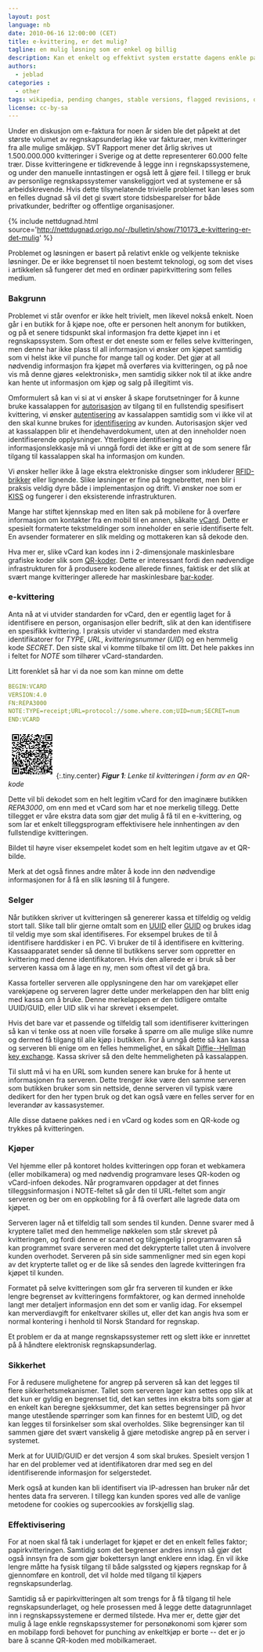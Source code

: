 ```yaml
---
layout: post
language: nb
date: 2010-06-16 12:00:00 (CET)
title: e-kvittering, er det mulig?
tagline: en mulig løsning som er enkel og billig
description: Kan et enkelt og effektivt system erstatte dagens enkle papirkvitteringer for levering av digitale bilag?
authors:
  - jeblad
categories :
  - other
tags: wikipedia, pending changes, stable versions, flagged revisions, quality, patrolling, reviewer
license: cc-by-sa
---
```


Under en diskusjon om e-faktura for noen år siden ble det påpekt at det største volumet av regnskapsunderlag ikke var fakturaer, men kvitteringer fra alle mulige småkjøp. SVT Rapport mener det årlig skrives ut 1.500.000.000 kvitteringer i Sverige og at dette representerer 60.000 felte trær. Disse kvitteringene er tidkrevende å legge inn i regnskapssystemene, og under den manuelle inntastingen er også lett å gjøre feil. I tillegg er bruk av personlige regnskapssystemer vanskeliggjort ved at systemene er så arbeidskrevende. Hvis dette tilsynelatende trivielle problemet kan løses som en felles dugnad så vil det gi svært store tidsbesparelser for både privatkunder, bedrifter og offentlige organisasjoner.

<!--more-->

{% include nettdugnad.html source='http://nettdugnad.origo.no/-/bulletin/show/710173_e-kvittering-er-det-mulig' %}

Problemet og løsningen er basert på relativt enkle og velkjente tekniske løsninger. De er ikke begrenset til noen bestemt teknologi, og som det vises i artikkelen så fungerer det med en ordinær papirkvittering som felles medium.

### Bakgrunn

Problemet vi står ovenfor er ikke helt trivielt, men likevel nokså enkelt. Noen går i en butikk for å kjøpe noe, ofte er personen helt anonym for butikken, og på et senere tidspunkt skal informasjon fra dette kjøpet inn i et regnskapssystem. Som oftest er det eneste som er felles selve kvitteringen, men denne har ikke plass til all informasjon vi ønsker om kjøpet samtidig som vi helst ikke vil punche for mange tall og koder. Det gjør at all nødvendig informasjon fra kjøpet må overføres via kvitteringen, og på noe vis må denne gjøres «elektronisk», men samtidig sikker nok til at ikke andre kan hente ut informasjon om kjøp og salg på illegitimt vis.

Omformulert så kan vi si at vi ønsker å skape forutsetninger for å kunne bruke kassalappen for [autorisasjon](http://en.wikipedia.org/wiki/Authorization) av tilgang til en fullstendig spesifisert kvittering, vi ønsker [autentisering](http://en.wikipedia.org/wiki/Authentication) av kassalappen samtidig som vi ikke vil at den skal kunne brukes for [identifisering](http://en.wikipedia.org/wiki/Identification_%28information%29) av kunden. Autorisasjon skjer ved at kassalappen blir et ihendehaverdokument, uten at den inneholder noen identifiserende opplysninger. Ytterligere identifisering og informasjonslekkasje må vi unngå fordi det ikke er gitt at de som senere får tilgang til kassalappen skal ha informasjon om kunden.

Vi ønsker heller ikke å lage ekstra elektroniske dingser som inkluderer [RFID-brikker](http://en.wikipedia.org/wiki/Radio-frequency_identification) eller lignende. Slike løsninger er fine på tegnebrettet, men blir i praksis veldig dyre både i implementasjon og drift. Vi ønsker noe som er [KISS](http://en.wikipedia.org/wiki/KISS_principle) og fungerer i den eksisterende infrastrukturen.

Mange har stiftet kjennskap med en liten sak på mobilene for å overføre informasjon om kontakter fra en mobil til en annen, såkalte [vCard](http://en.wikipedia.org/wiki/VCard). Dette er spesielt formaterte tekstmeldinger som inneholder en serie identifiserte felt. En avsender formaterer en slik melding og mottakeren kan så dekode den.

Hva mer er, slike vCard kan kodes inn i 2-dimensjonale maskinlesbare grafiske koder slik som [QR-koder](http://en.wikipedia.org/wiki/QR_code). Dette er interessant fordi den nødvendige infrastrukturen for å produsere kodene allerede finnes, faktisk er det slik at svært mange kvitteringer allerede har maskinlesbare [bar-koder](http://en.wikipedia.org/wiki/Barcode).

### e-kvittering

Anta nå at vi utvider standarden for vCard, den er egentlig laget for å identifisere en person, organisasjon eller bedrift, slik at den kan identifisere en spesifikk kvittering. I praksis utvider vi standarden med ekstra identifikatorer for *TYPE*, *URL*, *kvitteringsnummer* (*UID*) og en hemmelig kode *SECRET*. Den siste skal vi komme tilbake til om litt. Det hele pakkes inn i feltet for *NOTE* som tilhører vCard-standarden.

Litt forenklet så har vi da noe som kan minne om dette

```yml
BEGIN:VCARD
VERSION:4.0
FN:REPA3000
NOTE:TYPE=receipt;URL=protocol://some.where.com;UID=num;SECRET=num
END:VCARD
```

![En QR-kode for maskinlesing; Denne lenker ut til et eksternt nettsted, som angitt i eksempelet.](/assets/images/receipt/receipt-qr-code_98x450.png "Lenke til kvitteringen i form av en QR-kode(1)"){:.tiny.center}
***Figur 1**: Lenke til kvitteringen i form av en QR-kode*

Dette vil bli dekodet som en helt legitim vCard for den imaginære butikken *REPA3000*, om enn med et vCard som har et noe merkelig tillegg. Dette tillegget er våre ekstra data som gjør det mulig å få til en e-kvittering, og som lar et enkelt tilleggsprogram effektivisere hele innhentingen av den fullstendige kvitteringen.

Bildet til høyre viser eksempelet kodet som en helt legitim utgave av et QR-bilde.

Merk at det også finnes andre måter å kode inn den nødvendige informasjonen for å få en slik løsning til å fungere.

### Selger

Når butikken skriver ut kvitteringen så genererer kassa et tilfeldig og veldig stort tall. Slike tall blir gjerne omtalt som en [UUID](http://en.wikipedia.org/wiki/Universally_unique_identifier) eller [GUID](http://en.wikipedia.org/wiki/Globally_unique_identifier) og brukes idag til veldig mye som skal identifiseres. For eksempel brukes de til å identifisere harddisker i en PC. Vi bruker de til å identifisere en kvittering. Kassaapparatet sender så denne til butikkens server som oppretter en kvittering med denne identifikatoren. Hvis den allerede er i bruk så ber serveren kassa om å lage en ny, men som oftest vil det gå bra.

Kassa forteller serveren alle opplysningene den har om varekjøpet eller varekjøpene og serveren lagrer dette under merkelappen den har blitt enig med kassa om å bruke. Denne merkelappen er den tidligere omtalte UUID/GUID, eller UID slik vi har skrevet i eksempelet.

Hvis det bare var et passende og tilfeldig tall som identifiserer kvitteringen så kan vi tenke oss at noen ville forsøke å spørre om alle mulige slike numre og dermed få tilgang til alle kjøp i butikken. For å unngå dette så kan kassa og serveren bli enige om en felles hemmelighet, en såkalt [Diffie--Hellman key exchange](http://en.wikipedia.org/wiki/Diffie%E2%80%93Hellman_key_exchange). Kassa skriver så den delte hemmeligheten på kassalappen.

Til slutt må vi ha en URL som kunden senere kan bruke for å hente ut informasjonen fra serveren. Dette trenger ikke være den samme serveren som butikken bruker som sin nettside, denne serveren vil typisk være dedikert for den her typen bruk og det kan også være en felles server for en leverandør av kassasystemer.

Alle disse dataene pakkes ned i en vCard og kodes som en QR-kode og trykkes på kvitteringen.

### Kjøper

Vel hjemme eller på kontoret holdes kvitteringen opp foran et webkamera (eller mobilkamera) og med nødvendig programvare leses QR-koden og vCard-infoen dekodes. Når programvaren oppdager at det finnes tilleggsinformasjon i NOTE-feltet så går den til URL-feltet som angir serveren og ber om en oppkobling for å få overført alle lagrede data om kjøpet.

Serveren lager nå et tilfeldig tall som sendes til kunden. Denne svarer med å kryptere tallet med den hemmelige nøkkelen som står skrevet på kvitteringen, og fordi denne er scannet og tilgjengelig i programvaren så kan programmet svare serveren med det dekrypterte tallet uten å involvere kunden overhodet. Serveren på sin side sammenligner med sin egen kopi av det krypterte tallet og er de like så sendes den lagrede kvitteringen fra kjøpet til kunden.

Formatet på selve kvitteringen som går fra serveren til kunden er ikke lengre begrenset av kvitteringens formfaktorer, og kan dermed inneholde langt mer detaljert informasjon enn det som er vanlig idag. For eksempel kan merverdiavgift for enkeltvarer skilles ut, eller det kan angis hva som er normal kontering i henhold til Norsk Standard for regnskap.

Et problem er da at mange regnskapssystemer rett og slett ikke er innrettet på å håndtere elektronisk regnskapsunderlag.

### Sikkerhet

For å redusere mulighetene for angrep på serveren så kan det legges til flere sikkerhetsmekanismer. Tallet som serveren lager kan settes opp slik at det kun er gyldig en begrenset tid, det kan settes inn ekstra bits som gjør at en enkelt kan beregne sjekksummer, det kan settes begrensinger på hvor mange utestående spørringer som kan finnes for en bestemt UID, og det kan legges til forsinkelser som skal overholdes. Slike begrensinger kan til sammen gjøre det svært vanskelig å gjøre metodiske angrep på en server i systemet.

Merk at for UUID/GUID er det versjon 4 som skal brukes. Spesielt versjon 1 har en del problemer ved at identifikatoren drar med seg en del identifiserende informasjon for selgerstedet.

Merk også at kunden kan bli identifisert via IP-adressen han bruker når det hentes data fra serveren. I tillegg kan kunden spores ved alle de vanlige metodene for cookies og supercookies av forskjellig slag.

### Effektivisering

For at noen skal få tak i underlaget for kjøpet er det en enkelt felles faktor; papirkvitteringen. Samtidig som det begrenser andres innsyn så gjør det også innsyn fra de som gjør bokettersyn langt enklere enn idag. En vil ikke lengre måtte ha fysisk tilgang til både salgssted og kjøpers regnskap for å gjennomføre en kontroll, det vil holde med tilgang til kjøpers regnskapsunderlag.

Samtidig så er papirkvitteringen alt som trengs for å få tilgang til hele regnskapsunderlaget, og hele prosessen med å legge dette datagrunnlaget inn i regnskapssystemene er dermed tilstede. Hva mer er, dette gjør det mulig å lage enkle regnskapssystemer for personøkonomi som kjører som en mobilapp fordi behovet for punching av enkeltkjøp er borte -- det er jo bare å scanne QR-koden med mobilkameraet.
